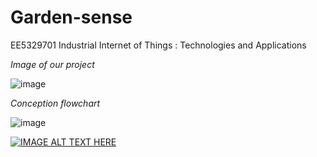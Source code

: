 # Garden-sense
EE5329701 Industrial Internet of Things : Technologies and Applications

*Image of our project*

![image](https://user-images.githubusercontent.com/56578804/71828436-4e6ea080-30dd-11ea-879f-927911690036.png)

*Conception flowchart*

![image](https://user-images.githubusercontent.com/56578804/71783643-ae554080-3024-11ea-8325-ad750185c086.png)

[![IMAGE ALT TEXT HERE](https://img.youtube.com/watch?v=SFIupfq7j8g/0.jpg)](https://www.youtube.com/watch?v=SFIupfq7j8g)
